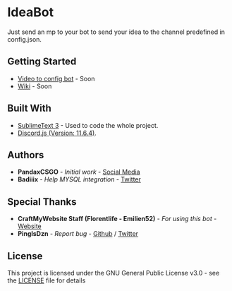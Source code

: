 # IdeaBot
Just send an mp to your bot to send your idea to the channel predefined in config.json.

## Getting Started

* [Video to config bot](https://github.com/PandaxCSGO/IdeaBot) - Soon
* [Wiki](https://github.com/PandaxCSGO/IdeaBot) - Soon

## Built With

* [SublimeText 3](https://www.sublimetext.com/) - Used to code the whole project.
* [Discord.js (Version: 11.6.4)](https://discord.js.org/#/).

## Authors

* **PandaxCSGO** - *Initial work* - [Social Media](https://linktr.ee/PandaxCSGO)
* **Badiiix** - *Help MYSQL integration* - [Twitter](https://twitter.com/BadiiiX_IT)

## Special Thanks

* **CraftMyWebsite Staff (Florentlife - Emilien52)** - *For using this bot* - [Website](https://craftmywebsite.fr)
* **PinglsDzn** - *Report bug* - [Github](https://github.com/PinglsDzn) / [Twitter](https://twitter.com/PinglsDzn)

## License

This project is licensed under the GNU General Public License v3.0 - see the [LICENSE](LICENSE) file for details
